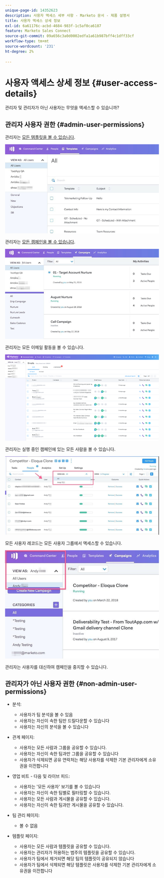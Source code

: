 ```yaml
---
unique-page-id: 14352623
description: 사용자 액세스 세부 사항 - Marketo 문서 - 제품 설명서
title: 사용자 액세스 상세 정보
exl-id: 6a61176c-acbd-4684-983f-1c5af0ca6187
feature: Marketo Sales Connect
source-git-commit: 09a656c3a0d0002edfa1a61b987bff4c1dff33cf
workflow-type: tm+mt
source-wordcount: '231'
ht-degree: 2%

---
```


# 사용자 액세스 상세 정보 {#user-access-details}

관리자 및 관리자가 아닌 사용자는 무엇을 액세스할 수 있습니까?

## 관리자 사용자 권한 {#admin-user-permissions}

관리자는 [모든 템플릿을 볼 수 있습니다](/help/marketo/product-docs/marketo-sales-connect/templates/view-template-list-as-another-user.md).

![](assets/templates.jpg)

관리자는 [모든 캠페인을 볼 수 있습니다](/help/marketo/product-docs/marketo-sales-connect/campaigns/view-campaigns-list-as-another-user.md).

![](assets/campaigns.jpg)

관리자는 모든 이메일 활동을 볼 수 있습니다.

![](assets/user-access-details-3.png)

관리자는 실행 중인 캠페인에 있는 모든 사람을 볼 수 있습니다.

![](assets/running.jpg)

모든 사용자 레코드는 모든 사용자 그룹에서 액세스할 수 있습니다.

![](assets/viewed.jpg)

관리자는 사용자를 대신하여 캠페인을 중지할 수 있습니다.

## 관리자가 아닌 사용자 권한 {#non-admin-user-permissions}

* 분석:

   * 사용자가 팀 분석을 볼 수 있음
   * 사용자는 자신이 속한 팀만 드릴다운할 수 있습니다
   * 사용자는 자신의 분석을 볼 수 있습니다

* 관계 페이지:

   * 사용자는 모든 사람과 그룹을 공유할 수 있습니다.
   * 사용자는 자신이 속한 팀과만 그룹을 공유할 수 있습니다
   * 사용자가 삭제되면 공유 연락처는 해당 사용자를 삭제한 기본 관리자에게 소유권을 이전합니다

* 영업 비트 - 다음 및 라이브 피드:

   * 사용자는 &#39;모든 사용자&#39; 보기를 볼 수 있습니다
   * 사용자는 자신이 속한 팀별로 필터링할 수 있습니다.
   * 사용자는 모든 사람과 게시물을 공유할 수 있습니다.
   * 사용자는 자신이 속한 팀과만 게시물을 공유할 수 있습니다.

* 팀 관리 페이지:

   * 볼 수 없음

* 템플릿 페이지:

   * 사용자는 모든 사람과 템플릿을 공유할 수 있습니다.
   * 사용자는 관리자가 허용하는 범주의 템플릿을 공유할 수 있습니다.
   * 사용자가 팀에서 제거되면 해당 팀의 템플릿이 공유되지 않습니다
   * 사용자가 팀에서 삭제되면 해당 템플릿은 사용자를 삭제한 기본 관리자에게 소유권을 이전합니다
